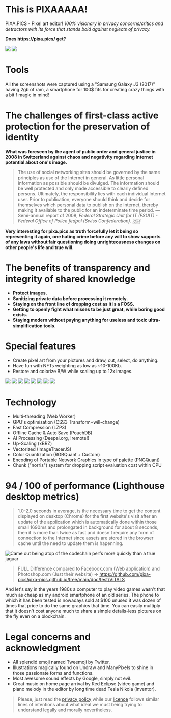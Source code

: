 # This is PIXAAAAA!

PIXA.PICS - Pixel art editor! *100% visionary in privacy concerns/critics and detractors with its force that stands bold against neglects of privacy.*

**Does https://pixa.pics/ get?**

![](https://img.shields.io/badge/Maintained%3F-yes-green.svg)
![](https://img.shields.io/website-up-down-green-red/http/pixa.pics)

# Tools

All the screenshots were captured using a "Samsung Galaxy J3 (2017)" having 2gb of ram, a smartphone for 100$ fits for creating crazy things with a bit f magic in mind!

# The challenges of first-class active protection for the preservation of identity

**What was foreseen by the agent of public order and general justice in 2008 in Switzerland against chaos and negativity regarding Internet potential about one's image.** 

> The use of social networking sites should be governed by the same principles as use of the Internet in general. As little personal information as possible should be divulged. The information should be well protected and only made accessible to clearly defined persons. Ultimately, the responsibility lies with each individual Internet user. Prior to publication, everyone should think and decide for themselves which personal data to publish on the Internet, thereby making it available to the public for an indeterminate time period.  — Semi-annual report of 2008, *Federal Strategic Unit for IT (FSUIT) - Federal Office of Police fedpol (Swiss Confederation). 🇨🇭*

**Very interesting for pixa.pics as truth forcefully let it being so representing it again, one hating crime before any will to show supports of any laws without fair questioning doing unrighteousness changes on other people's life and true will.**

# The benefits of transparency and integrity of shared knowledge

 * **Protect images.**
 * **Sanitizing private data before processing it remotely.**
 * **Staying on the front line of dropping cost as it is a FOSS.**
 * **Getting to openly fight what misses to be just great, while boring good exists.** 
 * **Staying modern without paying anything for useless and toxic ultra-simplification tools.**


# Special features

 * Create pixel art from your pictures and draw, cut, select, do anything.
 * Have fun with NFTs weighting as low as ~10-100Kb.
 * Restore and colorize B/W while scaling up to 12x images.

![](https://github.com/pixa-pics/pixa-pics.github.io/blob/main/src/images/screenshots/pixa.pics_1.png)
![](https://github.com/pixa-pics/pixa-pics.github.io/blob/main/src/images/screenshots/pixa.pics_2.png)
![](https://github.com/pixa-pics/pixa-pics.github.io/blob/main/src/images/screenshots/pixa.pics_3.png)
![](https://github.com/pixa-pics/pixa-pics.github.io/blob/main/src/images/screenshots/pixa.pics_4.png)
![](https://github.com/pixa-pics/pixa-pics.github.io/blob/main/src/images/screenshots/pixa.pics_5.png)
![](https://github.com/pixa-pics/pixa-pics.github.io/blob/main/src/images/screenshots/pixa.pics_6.png)
![](https://github.com/pixa-pics/pixa-pics.github.io/blob/main/src/images/screenshots/pixa.pics_7.png)
![](https://github.com/pixa-pics/pixa-pics.github.io/blob/main/src/images/screenshots/pixa.pics_8.png)

# Technology

 * Multi-threading (Web Worker)
 * GPU's optimisation (CSS3 Transform+will-change)
 * Fast Compression (LZP3)
 * Offline Cache & Auto Save (PouchDB)
 * AI Processing (Deepai.org, !remote!)
 * Up-Scaling (xBRZ)
 * Vectorized (ImageTracerJS)
 * Color Quantization (RGBQuant + Custom)
 * Encoding of Portable Network Graphics in type of palette (PNGQuant)
 * Chunk ("norris") system for dropping script evaluation cost within CPU

# 94 / 100 of performance (Lighthouse desktop metrics)

> 1.0-2.0 seconds in average, is the necessary time to get the content displayed on desktop (Chrome) for the first website's visit after an update of the application which is automatically done within those small 1690ms and prolongated in background for about 8 seconds, then it is more than twice as fast and doesn't require any form of connection to the Internet since assets are stored in the browser cache until the need to update them is hapenning.

![Came out being atop of the codechain perfs more quickly than a true jaguar](https://github.com/pixa-pics/pixa-pics.github.io/blob/main/doc/test/VITALS/LIGHTHOUSE.png)

> FULL Difference compared to Facebook.com (Web application) and Photoshop.com (Just their website) -> https://github.com/pixa-pics/pixa-pics.github.io/tree/main/doc/test/VITALS

And let's say in the years 1980s a computer to play video games wasn't that much as cheap as my android smartphone of an old series.
The phone to which it has been tested is nowadays sold at $100 unused it was dozen of times that price to do the same graphics that time.
You can easily multiply that it doesn't cost anyone much to share a simple details-less pictures on the fly even on a blockchain.

# Legal concerns and acknowledgment

 * All splendid emoji named Tweemoji by Twitter.
 * Illustrations magically found on Undraw and ManyPixels to shine in those passionate forms and functions.
 * Most awesome sound effects by Google, simply not evil.
 * Great music on home page arrival by Red Eclipse (video game) and piano melody in the editor by long time dead Tesla Nikola (inventor).

 > Please, just read the [privacy policy](https://github.com/pixa-pics/pixa-pics.github.io/blob/main/privacypolicy.md) while our [licence](https://github.com/pixa-pics/pixa-pics.github.io/blob/main/COPYING) follows similar lines of intentions about what ideal we must being trying to understand legally and morally nevertheless.

